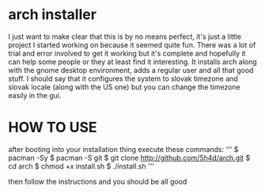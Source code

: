 # arch installer
I just want to make clear that this is by no means perfect, it's just a little project I started working on because it seemed quite fun. There was a lot of trial and error involved to get it working but it's complete and hopefully it can help some people or they at least find it interesting. It installs arch along with the gnome desktop environment, adds a regular user and all that good stuff. I should say that it configures the system to slovak timezone and slovak locale (along with the US one) but you can change the timezone easily in the gui. 

# HOW TO USE
after booting into your installation thing execute these commands:
'''
$ pacman -Sy
$ pacman -S git
$ git clone http://github.com/5h4d/arch.git
$ cd arch
$ chmod +x install.sh
$ ./install.sh
'''

then follow the instructions and you should be all good
